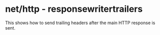 # net/http - responsewritertrailers

This shows how to send trailing headers after the main HTTP response is sent.
